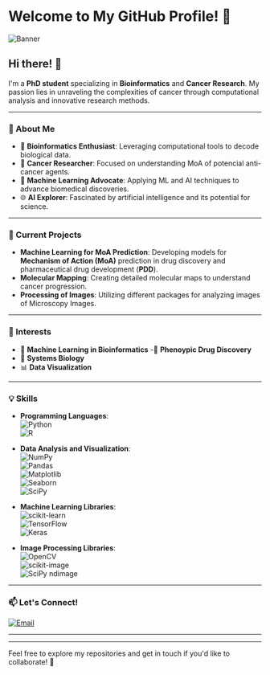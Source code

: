 # Welcome to My GitHub Profile! 🎉

![Banner](https://your-image-url.com/banner.gif)

## Hi there! 👋

I'm a **PhD student** specializing in **Bioinformatics** and **Cancer Research**. My passion lies in unraveling the complexities of cancer through computational analysis and innovative research methods.

---

### 🔬 About Me

- 🧬 **Bioinformatics Enthusiast**: Leveraging computational tools to decode biological data.
- 🧪 **Cancer Researcher**: Focused on understanding MoA of potencial anti-cancer agents.
- 🤖 **Machine Learning Advocate**: Applying ML and AI techniques to advance biomedical discoveries.
- 🌐 **AI Explorer**: Fascinated by artificial intelligence and its potential for science.

---

### 🚀 Current Projects

- **Machine Learning for MoA Prediction**: Developing models for **Mechanism of Action (MoA)** prediction in drug discovery and pharmaceutical drug development (**PDD**).
- **Molecular Mapping**: Creating detailed molecular maps to understand cancer progression.
- **Processing of Images**: Utilizing different packages for analyzing images of Microscopy Images.

---

### 🌱 Interests

- 🧠 **Machine Learning  in Bioinformatics**
-💊 **Phenoypic Drug Discovery**
- 🔬 **Systems Biology**
- 📊 **Data Visualization**

---

### 💡 Skills

- **Programming Languages**:  
  ![Python](https://img.shields.io/badge/-Python-3776AB?logo=Python&logoColor=white)  
  ![R](https://img.shields.io/badge/-R-276DC3?logo=R&logoColor=white)  


- **Data Analysis and Visualization**:  
  ![NumPy](https://img.shields.io/badge/-NumPy-013243?logo=NumPy&logoColor=white)  
  ![Pandas](https://img.shields.io/badge/-Pandas-150458?logo=Pandas&logoColor=white)  
  ![Matplotlib](https://img.shields.io/badge/-Matplotlib-11557C?logo=Matplotlib&logoColor=white)  
  ![Seaborn](https://img.shields.io/badge/-Seaborn-3776AB?logo=Seaborn&logoColor=white)  
  ![SciPy](https://img.shields.io/badge/-SciPy-8CAAE6?logo=SciPy&logoColor=white)

- **Machine Learning Libraries**:  
  ![scikit-learn](https://img.shields.io/badge/-scikit--learn-F7931E?logo=scikit-learn&logoColor=white)  
  ![TensorFlow](https://img.shields.io/badge/-TensorFlow-FF6F00?logo=TensorFlow&logoColor=white)  
  ![Keras](https://img.shields.io/badge/-Keras-D00000?logo=Keras&logoColor=white)

- **Image Processing Libraries**:  
  ![OpenCV](https://img.shields.io/badge/-OpenCV-5C3EE8?logo=OpenCV&logoColor=white)  
  ![scikit-image](https://img.shields.io/badge/-scikit--image-0098D8?logo=scikit-image&logoColor=white)  
  ![SciPy ndimage](https://img.shields.io/badge/-SciPy%20ndimage-8CAAE6?logo=SciPy&logoColor=white)



---

### 📫 Let's Connect!

[![Email](https://img.shields.io/badge/Email-D14836?logo=Gmail&logoColor=white)](mailto:adamkhan.navarro@Gmail.com)



---


---

Feel free to explore my repositories and get in touch if you'd like to collaborate! 🚀
